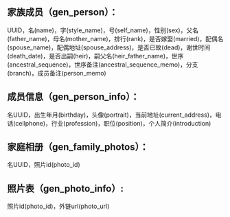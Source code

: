 ## 家族成员（gen_person）：
UUID，名(name)，字(style_name)，号(self_name)，性别(sex)，父名(father_name)，母名(mother_name)，排行(rank)，是否嫁娶(married)，配偶名(spouse_name)，配偶地址(spouse_address)，是否已故(dead)，谢世时间(death_date)，是否出嗣(heir)，嗣父名(heir_father_name)，世序(ancestral_sequence)，世序备注(ancestral_sequence_memo)，分支(branch)，成员备注(person_memo)

## 成员信息（gen_person_info）：
名UUID，出生年月(birthday)，头像(portrait)，当前地址(current_address)，电话(cellphone)，行业(profession)，职位(position)，个人简介(introduction)

## 家庭相册（gen_family_photos）：
名UUID，照片id(photo_id)

## 照片表（gen_photo_info）:
照片id(photo_id)，外链url(photo_url)